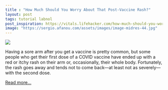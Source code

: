 ```yaml
---
title : "How Much Should You Worry About That Post-Vaccine Rash?"
layout: post
tags: tutorial labnol
post_inspiration: https://vitals.lifehacker.com/how-much-should-you-worry-about-that-post-vaccine-rash-1846651586
image: "https://sergio.afanou.com/assets/images/image-midres-44.jpg"
---
```


<img src="https://i.kinja-img.com/gawker-media/image/upload/s--QmRfbhPK--/c_fit,fl_progressive,q_80,w_636/rgq8ushuktz9o9vhdnzw.jpg" /><p>Having a sore arm after you get a vaccine is pretty common, but some people who get their first dose of a COVID vaccine have ended up with a red or itchy rash on their arm or, occasionally, their whole body. Fortunately, the rash goes away and tends not to come back—at least not as severely—with the second dose. </p><p><a href="https://vitals.lifehacker.com/how-much-should-you-worry-about-that-post-vaccine-rash-1846651586">Read more...</a></p>